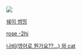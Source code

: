 #  

![](https://www.google.com/url?sa=i&url=https%3A%2F%2Fbbs.ruliweb.com%2Fcommunity%2Fboard%2F300143%2Fread%2F46663223&psig=AOvVaw2zuaFmaRixovQBGSM6d2ly&ust=1603628597943000&source=images&cd=vfe&ved=0CAIQjRxqFwoTCMDSjpuczewCFQAAAAAdAAAAABAU)    


 [쉐이 썸띵](https://youtu.be/AAOyOZ3GeZ0)  

 [rose -2hi](https://youtu.be/OhlGuMPuKG4)  

 [나비(영어로 뭔가요??...) 와 cat](https://youtu.be/0dZnf09g77g)  

 
